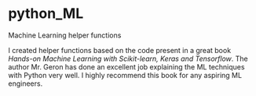 # python_ML
Machine Learning helper functions

I created helper functions based on the code present in a great book _Hands-on Machine Learning with Scikit-learn, Keras and Tensorflow_. The author Mr. Geron has done an excellent job explaining the ML techniques with Python very well. I highly recommend this book for any aspiring ML engineers.
